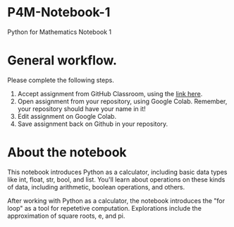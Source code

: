# P4M-Notebook-1
Python for Mathematics Notebook 1

# General workflow.

Please complete the following steps.

1. Accept assignment from GitHub Classroom, using the [link here](https://classroom.github.com/a/m9fo5LLa).
2. Open assignment from your repository, using Google Colab.  Remember, your repository should have your name in it!
3. Edit assignment on Google Colab.
4. Save assignment back on Github in your repository.

# About the notebook

This notebook introduces Python as a calculator, including basic data types like int, float, str, bool, and list.  You'll learn about operations on these kinds of data, including arithmetic, boolean operations, and others.  

After working with Python as a calculator, the notebook introduces the "for loop" as a tool for repetetive computation.  Explorations include the approximation of square roots, e, and pi.
